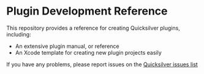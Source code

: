 Plugin Development Reference
==========================

This repository provides a reference for creating Quicksilver plugins, including:

* An extensive plugin manual, or reference
* An Xcode template for creating new plugin projects easily

If you have any problems, please report issues on the [Quicksilver issues list](https://github.com/quicksilver/Quicksilver/issues)
